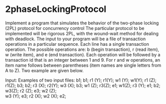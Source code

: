 # 2phaseLockingProtocol
Implement a program that simulates the behavior of the two-phase locking (2PL) protocol for concurrency control
The particular protocol to be implemented will be rigorous 2PL, with the wound-wait method for dealing with deadlock. The input to your program will be a file of transaction operations in a particular sequence. Each line has a single transaction operation. The possible operations are: b (begin transaction), r (read item), w (write item), and e (end transaction). Each operation will be followed by a transaction id that is an integer between 1 and 9.
For r and w operations, an item name follows between parentheses (item names are single letters from A to Z). Two example are given below.

Input:
Examples of two input files:
b1;                                                                          b1;
r1 (Y);                                                                     r1(Y);
w1 (Y);                                                                    w1(Y);
r1 (Z);                                                                     r1(Z);
b3;                                                                          b2;
r3 (X);                                                                     r2(Y);
w3 (X);                                                                   b3;
w1 (Z);                                                                    r3(Z);
e1;                                                                          w1(Z);
r3 (Y);                                                                     e1;
b2;                                                                          w3(Z);
r2 (Z);                                                                     e3;
w2 (Z);                                                                   
w3 (Y);
e3;
r2 (X);
w2 (X);
e2;
 
